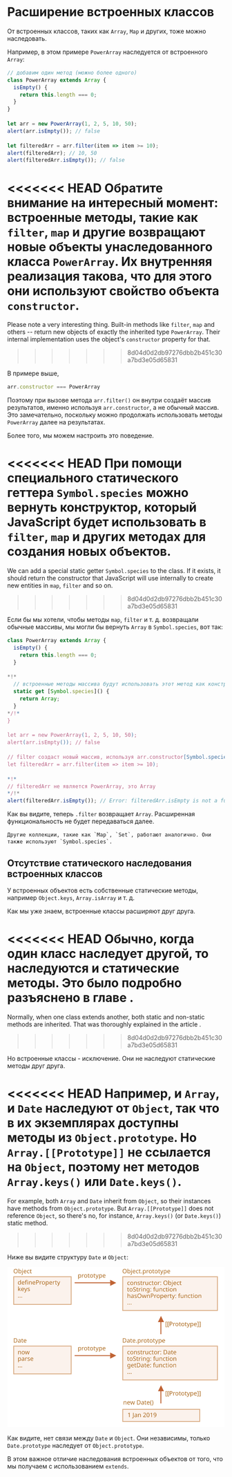
# Расширение встроенных классов

От встроенных классов, таких как `Array`, `Map` и других, тоже можно наследовать.

Например, в этом примере `PowerArray` наследуется от встроенного `Array`:

```js run
// добавим один метод (можно более одного)
class PowerArray extends Array {
  isEmpty() {
    return this.length === 0;
  }
}

let arr = new PowerArray(1, 2, 5, 10, 50);
alert(arr.isEmpty()); // false

let filteredArr = arr.filter(item => item >= 10);
alert(filteredArr); // 10, 50
alert(filteredArr.isEmpty()); // false
```

<<<<<<< HEAD
Обратите внимание на интересный момент: встроенные методы, такие как `filter`, `map` и другие возвращают новые объекты унаследованного класса `PowerArray`. Их внутренняя реализация такова, что для этого они используют свойство объекта `constructor`.
=======
Please note a very interesting thing. Built-in methods like `filter`, `map` and others -- return new objects of exactly the inherited type `PowerArray`. Their internal implementation uses the object's `constructor` property for that.
>>>>>>> 8d04d0d2db97276dbb2b451c30a7bd3e05d65831

В примере выше,
```js
arr.constructor === PowerArray
```

Поэтому при вызове метода `arr.filter()` он внутри создаёт массив результатов, именно используя `arr.constructor`, а не обычный массив. Это замечательно, поскольку можно продолжать использовать методы `PowerArray` далее на результатах.

Более того, мы можем настроить это поведение.

<<<<<<< HEAD
При помощи специального статического геттера `Symbol.species` можно вернуть конструктор, который JavaScript будет использовать в `filter`, `map` и других методах для создания новых объектов.
=======
We can add a special static getter `Symbol.species` to the class. If it exists, it should return the constructor that JavaScript will use internally to create new entities in `map`, `filter` and so on.
>>>>>>> 8d04d0d2db97276dbb2b451c30a7bd3e05d65831

Если бы мы хотели, чтобы методы `map`, `filter` и т. д. возвращали обычные массивы, мы могли бы вернуть `Array` в `Symbol.species`, вот так:

```js run
class PowerArray extends Array {
  isEmpty() {
    return this.length === 0;
  }

*!*
  // встроенные методы массива будут использовать этот метод как конструктор
  static get [Symbol.species]() {
    return Array;
  }
*/!*
}

let arr = new PowerArray(1, 2, 5, 10, 50);
alert(arr.isEmpty()); // false

// filter создаст новый массив, используя arr.constructor[Symbol.species] как конструктор
let filteredArr = arr.filter(item => item >= 10);

*!*
// filteredArr не является PowerArray, это Array
*/!*
alert(filteredArr.isEmpty()); // Error: filteredArr.isEmpty is not a function
```

Как вы видите, теперь `.filter` возвращает `Array`. Расширенная функциональность не будет передаваться далее.

```smart header="Аналогично работают другие коллекции"
Другие коллекции, такие как `Map`, `Set`, работают аналогично. Они также используют `Symbol.species`.
```

## Отсутствие статического наследования встроенных классов

У встроенных объектов есть собственные статические методы, например `Object.keys`, `Array.isArray` и т. д.

Как мы уже знаем, встроенные классы расширяют друг друга.

<<<<<<< HEAD
Обычно, когда один класс наследует другой, то наследуются и статические методы. Это было подробно разъяснено в главе [](info:static-properties-methods#statics-and-inheritance).
=======
Normally, when one class extends another, both static and non-static methods are inherited. That was thoroughly explained in the article [](info:static-properties-methods#statics-and-inheritance).
>>>>>>> 8d04d0d2db97276dbb2b451c30a7bd3e05d65831

Но встроенные классы - исключение. Они не наследуют статические методы друг друга.

<<<<<<< HEAD
Например, и `Array`, и `Date` наследуют от `Object`, так что в их экземплярах доступны методы из `Object.prototype`. Но `Array.[[Prototype]]` не ссылается на `Object`, поэтому нет методов `Array.keys()` или `Date.keys()`.
=======
For example, both `Array` and `Date` inherit from `Object`, so their instances have methods from `Object.prototype`. But `Array.[[Prototype]]` does not reference `Object`, so there's no, for instance, `Array.keys()` (or `Date.keys()`) static method.
>>>>>>> 8d04d0d2db97276dbb2b451c30a7bd3e05d65831

Ниже вы видите структуру `Date` и `Object`:

![](object-date-inheritance.svg)

Как видите, нет связи между `Date` и `Object`. Они независимы, только `Date.prototype` наследует от `Object.prototype`.

В этом важное отличие наследования встроенных объектов от того, что мы получаем с использованием `extends`.
